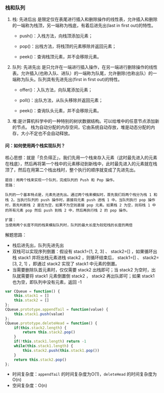 ### 栈和队列

1. 栈: 先进后出  是限定仅在表尾进行插入和删除操作的线性表，允许插入和删除的一端称为栈顶，另一端称为栈底，有着后进先出(last in first out)的特性。

   - push()：入栈方法，向栈顶添加元素；

   - pop()：出栈方法，将栈顶的元素移除并返回元素；

   - peek()：查询栈顶元素，并不会移除元素。

     

2. 队列: 先进先出  是只允许在一端进行插入操作，在另一端进行删除操作的线性表。允许插入(也称入队、进队）的一端称为队尾，允许删除(也称出队）的一端称为队头。队列具有先进先出(first in first out)的特性。

   - offer()：入队方法，向队尾添加元素；

   - poll()：出队方法，从队头移除并返回元素；

   - peek()：查询队头元素，并不会移除元素。

     

3. 堆:是计算机科学中的一种特别的树状数据结构。可以给堆中的任意节点添加新的节点。
   栈为自动分配的内存空间，它由系统自动存放，堆是动态分配的内存，大小不定也不会自动释放。

#### 问：如何使用两个栈实现队列？

核心思想：就是「负负得正」，我们先用一个栈来存入元素（这时最先进入的元素在栈底），然后再将第一个栈中的元素移动到新栈中，此时最先进入的元素就在栈顶了，然后在用第二个栈出栈时，整个执行的顺序就变成了先进先出。

```
题目：用两个栈来实现一个队列，完成队列的 Push 和 Pop 操作。
思路：

队列的一个基本特点是，元素先进先出。通过两个栈来模拟时，首先我们将两个栈分为栈 1 和栈 2。当执行队列的 push 操作时，直接将元素 push 进栈 1 中。当队列执行 pop 操作时，首先判断栈 2 是否为空，如果不为空则直接 pop 元素。如果栈 2 为空，则将栈 1 中
的所有元素 pop 然后 push 到栈 2 中，然后再执行栈 2 的 pop 操作。

扩展：
当使用两个长度不同的栈来模拟队列时，队列的最大长度为较短栈的长度的两倍
```

解题思路：

- 栈后进先出，队列先进先出
- 双栈可以实现序列倒置：假设有 stack1=[1, 2, 3] 、 stack2=[] ，如果循环出栈 stack1 并将出栈元素进栈 stack2 ，则循环结束后， stack1=[] 、 stack2=[3, 2, 1] ，即通过 stack2 实现了 stack1 中元素的倒置。
- 当需要删除队首元素时，仅仅需要 stack2 出栈即可；当 stack2 为空时，出队就需要将 stack1 元素倒置倒 stack2 ， stack2 再出队即可；如果 stack1 也为空，即队列中没有元素，返回 -1

```javascript
var CQueue = function() {
    this.stack1 = []
    this.stack2 = []
};
CQueue.prototype.appendTail = function(value) {
    this.stack1.push(value)
};
CQueue.prototype.deleteHead = function() {
    if(this.stack2.length) {
        return this.stack2.pop()
    }
    if(!this.stack1.length) return -1
    while(this.stack1.length) {
        this.stack2.push(this.stack1.pop())
    }
    return this.stack2.pop()
};
```

- 时间复杂度：`appendTail` 的时间复杂度为O(1)，`deleteHead` 的时间复杂度为 O(n)
- 空间复杂度：O(n)